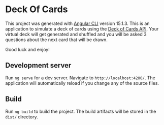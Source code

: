# Deck Of Cards

This project was generated with [Angular CLI](https://github.com/angular/angular-cli) version 15.1.3.
This is an application to simulate a deck of cards using the [Deck of Cards API](https://www.deckofcardsapi.com/).
Your virtual deck will get generated and shuffled and you will be asked 3 questions about the next card that will be drawn. 

Good luck and enjoy!

## Development server

Run `ng serve` for a dev server. Navigate to `http://localhost:4200/`. The application will automatically reload if you change any of the source files.

## Build

Run `ng build` to build the project. The build artifacts will be stored in the `dist/` directory.